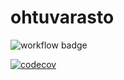# ohtuvarasto


![workflow badge](https://github.com/johannalehto/ohtuvarasto/workflows/CI/badge.svg)

[![codecov](https://codecov.io/gh/johannalehto/ohtuvarasto/branch/main/graph/badge.svg?token=DW8YGZ635D)](https://codecov.io/gh/johannalehto/ohtuvarasto)
